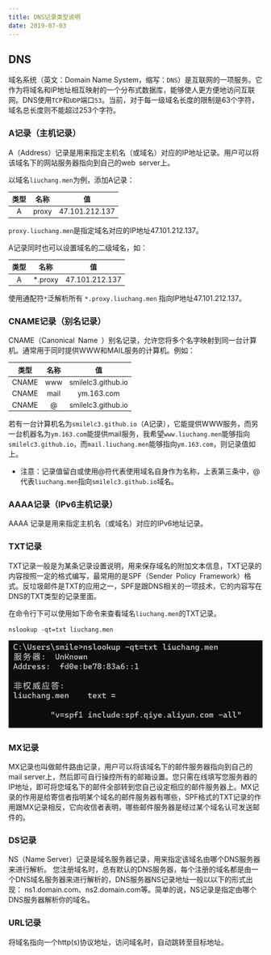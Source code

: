 ```yaml
---
title: DNS记录类型说明
date: 2019-07-03
---
```


## DNS

域名系统（英文：Domain Name System，缩写：`DNS`）是互联网的一项服务。它作为将域名和IP地址相互映射的一个分布式数据库，能够使人更方便地访问互联网。DNS使用`TCP`和`UDP`端口`53`。当前，对于每一级域名长度的限制是63个字符，域名总长度则不能超过253个字符。



### A记录（主机记录）

A（Address）记录是用来指定主机名（或域名）对应的IP地址记录。用户可以将该域名下的网站服务器指向到自己的web server上。

以域名`liuchang.men`为例，添加A记录：

| 类型 | 名称  |       值       |
| :--: | :---: | :------------: |
|  A   | proxy | 47.101.212.137 |

`proxy.liuchang.men`是指定域名对应的IP地址47.101.212.137。

A记录同时也可以设置域名的二级域名，如：

| 类型 |  名称   |       值       |
| :--: | :-----: | :------------: |
|  A   | *.proxy | 47.101.212.137 |

使用通配符`*`泛解析所有 `*.proxy.liuchang.men` 指向IP地址47.101.212.137。



### CNAME记录（别名记录）

CNAME（Canonical Name ）别名记录，允许您将多个名字映射到同一台计算机。通常用于同时提供WWW和MAIL服务的计算机。例如：

| 类型  | 名称 |         值         |
| :---: | :--: | :----------------: |
| CNAME | www  | smilelc3.github.io |
| CNAME | mail |     ym.163.com     |
| CNAME |  @   | smilelc3.github.io |

若有一台计算机名为`smilelc3.github.io`（A记录），它能提供WWW服务，而另一台机器名为`ym.163.com`能提供mail服务，我希望`www.liuchang.men`能够指向`smilelc3.github.io`，而`mail.liuchang.men`能够指向`ym.163.com`，则记录值如上。

* 注意：记录值留白或使用@符代表使用域名自身作为名称，上表第三条中，@代表`liuchang.men`指向`smilelc3.github.io`域名。

### AAAA记录（IPv6主机记录）



AAAA 记录是用来指定主机名（或域名）对应的IPv6地址记录。

### TXT记录

TXT记录一般是为某条记录设置说明，用来保存域名的附加文本信息，TXT记录的内容按照一定的格式编写，最常用的是SPF（Sender Policy Framework）格式。反垃圾邮件是TXT的应用之一，SPF是跟DNS相关的一项技术，它的内容写在DNS的TXT类型的记录里面。

在命令行下可以使用如下命令来查看域名`liuchang.men`的TXT记录。

```shell
nslookup -qt=txt liuchang.men
```
![](https://raw.githubusercontent.com/smilelc3/blog/main/images/DNS记录类型说明/屏幕截图%202023-11-12%20151645.png)

### MX记录

MX记录也叫做邮件路由记录，用户可以将该域名下的邮件服务器指向到自己的mail server上，然后即可自行操控所有的邮箱设置。您只需在线填写您服务器的IP地址，即可将您域名下的邮件全部转到您自己设定相应的邮件服务器上。MX记录的作用是给寄信者指明某个域名的邮件服务器有哪些，SPF格式的TXT记录的作用跟MX记录相反，它向收信者表明，哪些邮件服务器是经过某个域名认可发送邮件的。

### DS记录

NS（Name Server）记录是域名服务器记录，用来指定该域名由哪个DNS服务器来进行解析。 您注册域名时，总有默认的DNS服务器，每个注册的域名都是由一个DNS域名服务器来进行解析的，DNS服务器NS记录地址一般以以下的形式出现： ns1.domain.com、ns2.domain.com等。简单的说，NS记录是指定由哪个DNS服务器解析你的域名。 

### URL记录

将域名指向一个http(s)协议地址，访问域名时，自动跳转至目标地址。



